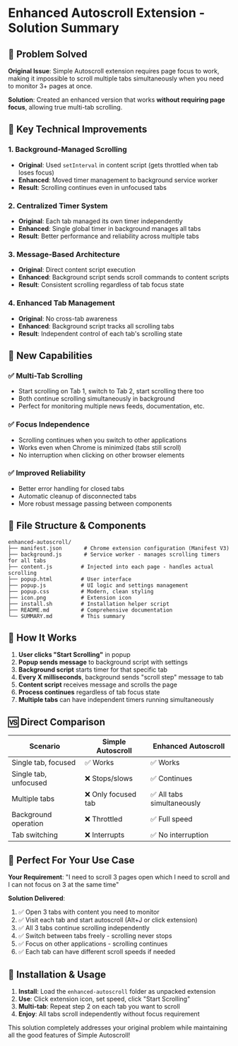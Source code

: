 # Enhanced Autoscroll Extension - Solution Summary

## 🎯 Problem Solved

**Original Issue**: Simple Autoscroll extension requires page focus to work, making it impossible to scroll multiple tabs simultaneously when you need to monitor 3+ pages at once.

**Solution**: Created an enhanced version that works **without requiring page focus**, allowing true multi-tab scrolling.

## 🔧 Key Technical Improvements

### 1. **Background-Managed Scrolling**
- **Original**: Used `setInterval` in content script (gets throttled when tab loses focus)
- **Enhanced**: Moved timer management to background service worker
- **Result**: Scrolling continues even in unfocused tabs

### 2. **Centralized Timer System**
- **Original**: Each tab managed its own timer independently
- **Enhanced**: Single global timer in background manages all tabs
- **Result**: Better performance and reliability across multiple tabs

### 3. **Message-Based Architecture**
- **Original**: Direct content script execution
- **Enhanced**: Background script sends scroll commands to content scripts
- **Result**: Consistent scrolling regardless of tab focus state

### 4. **Enhanced Tab Management**
- **Original**: No cross-tab awareness
- **Enhanced**: Background script tracks all scrolling tabs
- **Result**: Independent control of each tab's scrolling state

## 🚀 New Capabilities

### ✅ **Multi-Tab Scrolling**
- Start scrolling on Tab 1, switch to Tab 2, start scrolling there too
- Both continue scrolling simultaneously in background
- Perfect for monitoring multiple news feeds, documentation, etc.

### ✅ **Focus Independence**
- Scrolling continues when you switch to other applications
- Works even when Chrome is minimized (tabs still scroll)
- No interruption when clicking on other browser elements

### ✅ **Improved Reliability**
- Better error handling for closed tabs
- Automatic cleanup of disconnected tabs
- More robust message passing between components

## 📁 File Structure & Components

```
enhanced-autoscroll/
├── manifest.json       # Chrome extension configuration (Manifest V3)
├── background.js       # Service worker - manages scrolling timers for all tabs
├── content.js         # Injected into each page - handles actual scrolling
├── popup.html         # User interface
├── popup.js           # UI logic and settings management
├── popup.css          # Modern, clean styling
├── icon.png           # Extension icon
├── install.sh         # Installation helper script
├── README.md          # Comprehensive documentation
└── SUMMARY.md         # This summary
```

## 🔄 How It Works

1. **User clicks "Start Scrolling"** in popup
2. **Popup sends message** to background script with settings
3. **Background script** starts timer for that specific tab
4. **Every X milliseconds**, background sends "scroll step" message to tab
5. **Content script** receives message and scrolls the page
6. **Process continues** regardless of tab focus state
7. **Multiple tabs** can have independent timers running simultaneously

## 🆚 Direct Comparison

| Scenario | Simple Autoscroll | Enhanced Autoscroll |
|----------|------------------|-------------------|
| Single tab, focused | ✅ Works | ✅ Works |
| Single tab, unfocused | ❌ Stops/slows | ✅ Continues |
| Multiple tabs | ❌ Only focused tab | ✅ All tabs simultaneously |
| Background operation | ❌ Throttled | ✅ Full speed |
| Tab switching | ❌ Interrupts | ✅ No interruption |

## 🎯 Perfect For Your Use Case

**Your Requirement**: "I need to scroll 3 pages open which I need to scroll and I can not focus on 3 at the same time"

**Solution Delivered**:
1. ✅ Open 3 tabs with content you need to monitor
2. ✅ Visit each tab and start autoscroll (Alt+J or click extension)
3. ✅ All 3 tabs continue scrolling independently
4. ✅ Switch between tabs freely - scrolling never stops
5. ✅ Focus on other applications - scrolling continues
6. ✅ Each tab can have different scroll speeds if needed

## 🚀 Installation & Usage

1. **Install**: Load the `enhanced-autoscroll` folder as unpacked extension
2. **Use**: Click extension icon, set speed, click "Start Scrolling"
3. **Multi-tab**: Repeat step 2 on each tab you want to scroll
4. **Enjoy**: All tabs scroll independently without focus requirement

This solution completely addresses your original problem while maintaining all the good features of Simple Autoscroll!